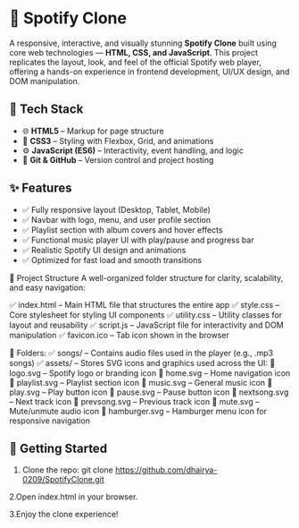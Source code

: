 # 🎵 Spotify Clone

A responsive, interactive, and visually stunning **Spotify Clone** built using core web technologies — **HTML, CSS, and JavaScript**. This project replicates the layout, look, and feel of the official Spotify web player, offering a hands-on experience in frontend development, UI/UX design, and DOM manipulation.

## 🔧 Tech Stack

- 🌐 **HTML5** – Markup for page structure  
- 🎨 **CSS3** – Styling with Flexbox, Grid, and animations  
- ⚙️ **JavaScript (ES6)** – Interactivity, event handling, and logic  
- 🧰 **Git & GitHub** – Version control and project hosting 

## ✨ Features

- ✅ Fully responsive layout (Desktop, Tablet, Mobile)
- ✅ Navbar with logo, menu, and user profile section
- ✅ Playlist section with album covers and hover effects
- ✅ Functional music player UI with play/pause and progress bar
- ✅ Realistic Spotify UI design and animations
- ✅ Optimized for fast load and smooth transitions


📂 Project Structure
A well-organized folder structure for clarity, scalability, and easy navigation:

✅ index.html – Main HTML file that structures the entire app
✅ style.css – Core stylesheet for styling UI components
✅ utility.css – Utility classes for layout and reusability
✅ script.js – JavaScript file for interactivity and DOM manipulation
✅ favicon.ico – Tab icon shown in the browser

📁 Folders:
✅ songs/ – Contains audio files used in the player (e.g., .mp3 songs)
✅ assets/ – Stores SVG icons and graphics used across the UI:
🔸 logo.svg – Spotify logo or branding icon
🔸 home.svg – Home navigation icon
🔸 playlist.svg – Playlist section icon
🔸 music.svg – General music icon
🔸 play.svg – Play button icon
🔸 pause.svg – Pause button icon
🔸 nextsong.svg – Next track icon
🔸 prevsong.svg – Previous track icon
🔸 mute.svg – Mute/unmute audio icon
🔸 hamburger.svg – Hamburger menu icon for responsive navigation


## 🚀 Getting Started

1. Clone the repo:
   git clone https://github.com/dhairya-0209/SpotifyClone.git
   
2.Open index.html in your browser.

3.Enjoy the clone experience!



